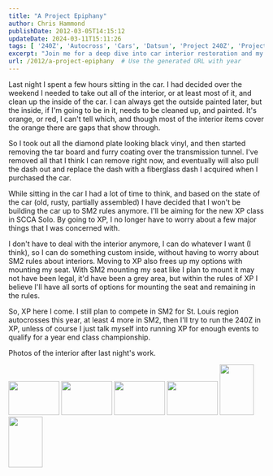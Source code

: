 ```yaml
---
title: "A Project Epiphany"
author: Chris Hammond
publishDate: 2012-03-05T14:15:12
updateDate: 2024-03-11T15:11:26
tags: [ '240Z', 'Autocross', 'Cars', 'Datsun', 'Project 240Z', 'Project240z', 'Project240Zcom' ]
excerpt: "Join me for a deep dive into car interior restoration and my transition from SM2 to XP class in SCCA Solo racing."
url: /2012/a-project-epiphany  # Use the generated URL with year
---
```

<p>Last night I spent a few hours sitting in the car. I had decided over the weekend I needed to take out all of the interior, or at least most of it, and clean up the inside of the car. I can always get the outside painted later, but the inside, if I'm going to be in it, needs to be cleaned up, and painted. It's orange, or red, I can't tell which, and though most of the interior items cover the orange there are gaps that show through.</p> <p>So I took out all the diamond plate looking black vinyl, and then started removing the tar board and furry coating over the transmission tunnel. I've removed all that I think I can remove right now, and eventually will also pull the dash out and replace the dash with a fiberglass dash I acquired when I purchased the car.</p> <p>While sitting in the car I had a lot of time to think, and based on the state of the car (old, rusty, partially assembled) I have decided that I won't be building the car up to SM2 rules anymore. I'll be aiming for the new XP class in SCCA Solo. By going to XP, I no longer have to worry about a few major things that I was concerned with.</p> <p>I don't have to deal with the interior anymore, I can do whatever I want (I think), so I can do something custom inside, without having to worry about SM2 rules about interiors. Moving to XP also frees up my options with mounting my seat. With SM2 mounting my seat like I plan to mount it may not have been legal, it'd have been a grey area, but within the rules of XP I believe I'll have all sorts of options for mounting the seat and remaining in the rules.</p> <p>So, XP here I come. I still plan to compete in SM2 for St. Louis region autocrosses this year, at least 4 more in SM2, then I'll try to run the 240Z in XP, unless of course I just talk myself into running XP for enough events to qualify for a year end class championship.</p> <p>Photos of the interior after last night's work.</p> <div class="PoolList" id="pool_499038551"><a href="https://www.flickr.com/photos/chammond/499038551/in/pool-240z/"><img height="67" alt="" src="https://farm1.static.flickr.com/222/499038551_0664df6a27_t.jpg" width="100" /></a>&nbsp;<a href="https://www.flickr.com/photos/chammond/498991348/in/pool-240z/"><img height="67" alt="" src="https://farm1.static.flickr.com/203/498991348_302b50eb61_t.jpg" width="100" /></a>&nbsp;<a href="https://www.flickr.com/photos/chammond/498989758/in/pool-240z/"><img height="67" alt="" src="https://farm1.static.flickr.com/224/498989758_874270380e_t.jpg" width="100" /></a>&nbsp;<a href="https://www.flickr.com/photos/chammond/499037003/in/pool-240z/"><img height="67" alt="" src="https://farm1.static.flickr.com/226/499037003_b99ae80d1b_t.jpg" width="100" /></a>&nbsp;<a href="https://www.flickr.com/photos/chammond/499035671/in/pool-240z/"><img height="100" alt="" src="https://farm1.static.flickr.com/219/499035671_8a91b9158a_t.jpg" width="67" /></a>&nbsp;<a href="https://www.flickr.com/photos/chammond/498988300/in/pool-240z/"><img height="100" alt="" src="https://farm1.static.flickr.com/217/498988300_ad19a541c5_t.jpg" width="67" /></a></div>


